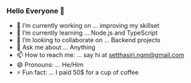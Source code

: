 ### Hello Everyone 👋

- 🔭 I’m currently working on ... improving my skillset
- 🌱 I’m currently learning ... Node.js and TypeScript
- 👯 I’m looking to collaborate on ... Backend projects
- 💬 Ask me about ... Anything
- 📫 How to reach me: ... say hi at setthasiri.ngm@gmail.com
- 😄 Pronouns: ... He/Him
- ⚡ Fun fact: ... I paid 50$ for a cup of coffee
